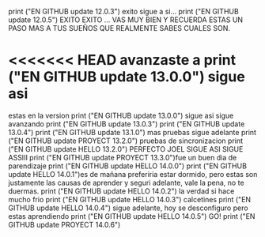 print ("EN GITHUB update 12.0.3") exito sigue a si...
print ("EN GITHUB update 12.0.5") EXITO EXITO ... VAS MUY BIEN Y RECUERDA ESTAS UN PASO MAS A TUS SUEÑOS QUE REALMENTE SABES CUALES SON.

<<<<<<< HEAD
avanzaste a print ("EN GITHUB update 13.0.0") sigue asi
=======
estas en la version print ("EN GITHUB update 13.0.0") sigue asi sigue avanzando
print ("EN GITHUB update 13.0.3")
print ("EN GITHUB update 13.0.4")
print ("EN GITHUB update 13.1.0") mas pruebas sigue adelante
print ("EN GITHUB update PROYECT 13.2.0") pruebas de sincronizacion
print ("EN GITHUB update HELLO 13.2.0") PERFECTO JOEL SIGUE ASI SIGUE ASSIII
print ("EN GITHUB update PROYECT 13.3.0")fue un buen dia de parendizaje 
print ("EN GITHUB update HELLO 14.0.0")
print ("EN GITHUB update HELLO 14.0.1")es de mañana preferiria estar dormido, pero estas son justamente las causas de aprender y seguri adelante, vale la pena, no te duermas.
print ("EN GITHUB update HELLO 14.0.2") la verdad si hace mucho frio
print ("EN GITHUB update HELLO 14.0.3") calcetines
print ("EN GITHUB update HELLO 14.0.4") sigue adelante, hoy se desconfiguro pero estas aprendiendo
print ("EN GITHUB update HELLO 14.0.5") GO!
print ("EN GITHUB update PROYECT 14.0.6")